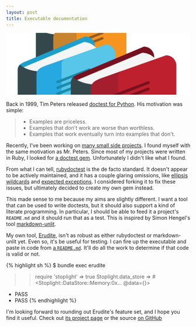 ```yaml
---
layout: post
title: Executable documentation
---
```


![Erudite logo][1]

Back in 1999, Tim Peters released [doctest for Python][2]. His motivation was
simple:

> - Examples are priceless.
> - Examples that don't work are worse than worthless.
> - Examples that work eventually turn into examples that don't.

Recently, I've been working on [many small side projects][3]. I found myself
with the same motivation as Mr. Peters. Since most of my projects were written
in Ruby, I looked for [a doctest gem][4]. Unfortunately I didn't like what I
found.

From what I can tell, [rubydoctest][5] is the de facto standard. It doesn't
appear to be actively maintained, and it has a couple glaring omissions, like
[ellipsis wildcards][6] and [expected exceptions][7]. I considered forking it to
fix these issues, but ultimately decided to create my own gem instead.

This made sense to me because my aims are slightly different. I want a tool that
can be used to write doctests, but it should also support a kind of literate
programming. In particular, I should be able to feed it a project's `README.md`
and it should run that as a test. This is inspired by Simon Hengel's tool
[markdown-unlit][8].

My own tool, [Erudite][9], isn't as robust as either rubydoctest or
markdown-unlit yet. Even so, it's be useful for testing. I can fire up the
executable and paste in code from [a `README.md`][10]. It'll do all the work to
determine if that code is valid or not.

{% highlight sh %}
$ bundle exec erudite
>> require 'stoplight'
=> true
>> Stoplight.data_store
=> #<Stoplight::DataStore::Memory:0x... @data={}>
- PASS
- PASS
{% endhighlight %}

I'm looking forward to rounding out Erudite's feature set, and I hope you find
it useful. Check out [its project page][9] or the source [on GitHub][11]

[1]: /static/images/erudite.png
[2]: https://groups.google.com/forum/#!msg/comp.lang.python/DfzH5Nrt05E/Yyd3s7fPVxwJ
[3]: /about/#projects
[4]: https://rubygems.org/search?query=doctest
[5]: https://github.com/tablatom/rubydoctest
[6]: https://github.com/tablatom/rubydoctest/issues/9
[7]: https://github.com/tablatom/rubydoctest/issues/10
[8]: https://github.com/sol/markdown-unlit
[9]: http://taylor.fausak.me/erudite/
[10]: https://github.com/orgsync/stoplight/blob/v0.4.0/README.md#setup
[11]: https://github.com/tfausak/erudite
